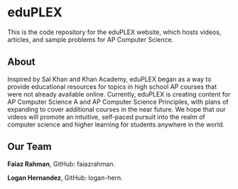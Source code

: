 # eduPLEX

This is the code repository for the eduPLEX website, which hosts videos, articles, and sample problems for AP Computer Science.

## About

Inspired by Sal Khan and Khan Academy, eduPLEX began as a way to provide educational resources for topics in high school AP courses that were not already available online. Currently, eduPLEX is creating content for AP Computer Science A and AP Computer Science Principles, with plans of expanding to cover additional courses in the near future. We hope that our videos will promote an intuitive, self-paced pursuit into the realm of computer science and higher learning for students anywhere in the world.

## Our Team

**Faiaz Rahman**, GitHub: faiazrahman.

**Logan Hernandez**, GitHub: logan-hern.
